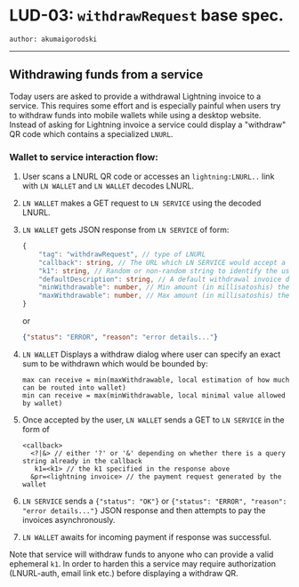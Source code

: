 LUD-03: `withdrawRequest` base spec.
====================================

`author: akumaigorodski`

---

## Withdrawing funds from a service

Today users are asked to provide a withdrawal Lightning invoice to a service. This requires some effort and is especially painful when users try to withdraw funds into mobile wallets while using a desktop website. Instead of asking for Lightning invoice a service could display a "withdraw" QR code which contains a specialized `LNURL`.

### Wallet to service interaction flow:

1. User scans a LNURL QR code or accesses an `lightning:LNURL..` link with `LN WALLET` and `LN WALLET` decodes LNURL.
2. `LN WALLET` makes a GET request to `LN SERVICE` using the decoded LNURL.
3. `LN WALLET` gets JSON response from `LN SERVICE` of form:
    ```Typescript
    {
        "tag": "withdrawRequest", // type of LNURL
        "callback": string, // The URL which LN SERVICE would accept a withdrawal Lightning invoice as query parameter
        "k1": string, // Random or non-random string to identify the user's LN WALLET when using the callback URL
        "defaultDescription": string, // A default withdrawal invoice description
        "minWithdrawable": number, // Min amount (in millisatoshis) the user can withdraw from LN SERVICE, or 0
        "maxWithdrawable": number, // Max amount (in millisatoshis) the user can withdraw from LN SERVICE, or equal to minWithdrawable if the user has no choice over the amounts
    }
    ```
    or

    ```JSON
    {"status": "ERROR", "reason": "error details..."}
    ```
4. `LN WALLET` Displays a withdraw dialog where user can specify an exact sum to be withdrawn which would be bounded by:
    ```
    max can receive = min(maxWithdrawable, local estimation of how much can be routed into wallet)
    min can receive = max(minWithdrawable, local minimal value allowed by wallet)
    ```
5. Once accepted by the user, `LN WALLET` sends a GET to `LN SERVICE` in the form of
    ```
    <callback>
      <?|&> // either '?' or '&' depending on whether there is a query string already in the callback
       k1=<k1> // the k1 specified in the response above
      &pr=<lightning invoice> // the payment request generated by the wallet
    ```
6. `LN SERVICE` sends a `{"status": "OK"}` or `{"status": "ERROR", "reason": "error details..."}` JSON response and then attempts to pay the invoices asynchronously.
7. `LN WALLET` awaits for incoming payment if response was successful.

Note that service will withdraw funds to anyone who can provide a valid ephemeral `k1`. In order to harden this a service may require authorization (LNURL-auth, email link etc.) before displaying a withdraw QR.
